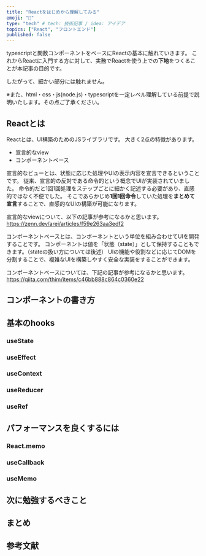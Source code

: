 ```yaml
---
title: "Reactをはじめから理解してみる"
emoji: "📌"
type: "tech" # tech: 技術記事 / idea: アイデア
topics: ["React", "フロントエンド"]
published: false
---
```


typescriptと関数コンポーネントをベースにReactの基本に触れていきます。
これからReactに入門する方に対して、実務でReactを使う上での**下地**をつくることが本記事の目的です。

したがって、細かい部分には触れません。

※また、html・css・js(node.js)・typescriptを一定レベル理解している前提で説明いたします。その点ご了承ください。
## Reactとは
Reactとは、UI構築のためのJSライブラリです。
大きく2点の特徴があります。

- 宣言的なview
- コンポーネントベース

宣言的なビューとは、状態に応じた処理やUIの表示内容を宣言できるということです。
従来、宣言的の反対である命令的という概念でUIが実装されていました。
命令的だと1回1回処理をステップごとに細かく記述する必要があり、直感的ではなく不便でした。
そこであらかじめ**1回1回命令**していた処理を**まとめて宣言**することで、直感的なUIの構築が可能になります。

宣言的なviewについて、以下の記事が参考になるかと思います。
https://zenn.dev/arei/articles/f59e263aa3edf2


コンポーネントベースとは、コンポーネントという単位を組み合わせてUIを開発することです。
コンポーネントは値を「状態（state）」として保持することもできます。（stateの扱い方については後述）
UIの機能や役割などに応じてDOMを分割することで、複雑なUIを構築しやすく安全な実装をすることができます。

コンポーネントベースについては、下記の記事が参考になるかと思います。
https://qiita.com/thim/items/c46bb888c864c0360e22

## コンポーネントの書き方

## 基本のhooks

### useState
### useEffect
### useContext
### useReducer
### useRef


## パフォーマンスを良くするには

### React.memo
### useCallback
### useMemo


## 次に勉強するべきこと


## まとめ


## 参考文献
